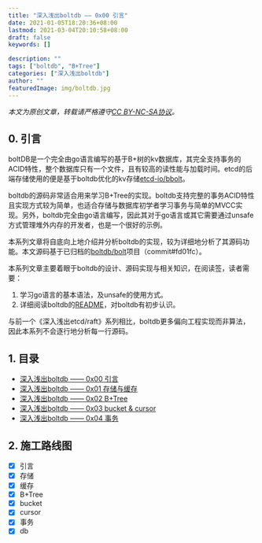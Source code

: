 ```yaml
---
title: "深入浅出boltdb —— 0x00 引言"
date: 2021-01-05T18:20:36+08:00
lastmod: 2021-03-04T20:10:58+08:00
draft: false
keywords: []

description: ""
tags: ["boltdb", "B+Tree"]
categories: ["深入浅出boltdb"]
author: ""
featuredImage: img/boltdb.jpg
---
```


*本文为原创文章，转载请严格遵守[CC BY-NC-SA协议](https://creativecommons.org/licenses/by-nc-sa/4.0/)。*

<!--more-->

## 0. 引言

boltDB是一个完全由go语言编写的基于B+树的kv数据库，其完全支持事务的ACID特性，整个数据库只有一个文件，且有较高的读性能与加载时间。etcd的后端存储使用的便是基于boltdb优化的kv存储[etcd-io/bbolt](https://github.com/etcd-io/bbolt)。

boltdb的源码非常适合用来学习B+Tree的实现。boltdb支持完整的事务ACID特性且实现方式较为简单，也适合存储与数据库初学者学习事务与简单的MVCC实现。另外，boltdb完全由go语言编写，因此其对于go语言或其它需要通过unsafe方式管理堆外内存的开发者，也是一个很好的示例。

本系列文章将自底向上地介绍并分析boltdb的实现，较为详细地分析了其源码功能。本文源码基于已归档的[boltdb/bolt](https://github.com/boltdb/bolt)项目（commit#fd01fc）。

本系列文章主要着眼于boltdb的设计、源码实现与相关知识，在阅读签，读者需要：

1. 学习go语言的基本语法，及unsafe的使用方式。
2. 详细阅读boltdb的[README](https://github.com/boltdb/bolt/blob/master/README.md)，对boltdb有初步认识。

与前一个《深入浅出etcd/raft》系列相比，boltdb更多偏向工程实现而非算法，因此本系列不会逐行地分析每一行源码。


## 1. 目录

- [深入浅出boltdb —— 0x00 引言](/posts/code-reading/boltdb-made-simple/0-introduction/)
- [深入浅出boltdb —— 0x01 存储与缓存](/posts/code-reading/boltdb-made-simple/1-storage-cache/)
- [深入浅出boltdb —— 0x02 B+Tree](/posts/code-reading/boltdb-made-simple/2-b+tree/)
- [深入浅出boltdb —— 0x03 bucket & cursor](/posts/code-reading/boltdb-made-simple/3-bucket-cursor/)
- [深入浅出boltdb —— 0x04 事务](/posts/code-reading/boltdb-made-simple/4-transaction/)

## 2. 施工路线图

- [x] 引言
- [x] 存储
- [x] 缓存
- [x] B+Tree
- [x] bucket
- [x] cursor
- [x] 事务
- [x] db